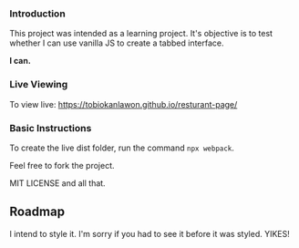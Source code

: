 ### Introduction

This project was intended as a learning project. It's objective is to test whether I can use vanilla JS to create a tabbed interface.

**I can.**

### Live Viewing

To view live: https://tobiokanlawon.github.io/resturant-page/

### Basic Instructions

To create the live dist folder, run the command `npx webpack`.

Feel free to fork the project.

MIT LICENSE and all that.

## Roadmap

I intend to style it. I'm sorry if you had to see it before it was styled. YIKES!
